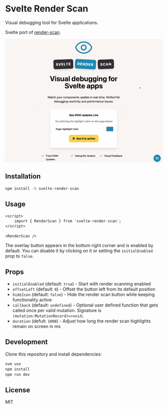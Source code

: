 # Svelte Render Scan

Visual debugging tool for Svelte applications.

Svelte port of [render-scan](https://github.com/NullVoxPopuli/render-scan/).

![Screenshot of svelte-render-scan in action](.github/render-scan-demo.gif)

## Installation

```bash
npm install -D svelte-render-scan
```

## Usage

```svelte
<script>
	import { RenderScan } from 'svelte-render-scan';
</script>

<RenderScan />
```

The overlay button appears in the bottom right corner and is enabled by default. You can disable it by clicking on it or setting the `initialEnabled` prop to `false`.

## Props

- `initialEnabled` (default: `true`) - Start with render scanning enabled
- `offsetLeft` (default: `0`) - Offset the button left from its default position
- `hideIcon` (default: `false`) - Hide the render scan button while keeping functionality active
- `callback` (default: `undefined`) - Optional user defined function that gets called once per valid mutation. Signature is `(mutation:MutationRecord)=>void;`
- `duration` (defult: `1000`) - Adjust how long the render scan highlights remain on screen in ms

## Development

Clone this repository and install dependencies:

```bash
nvm use
npm install
npm run dev
```

## License

MIT
